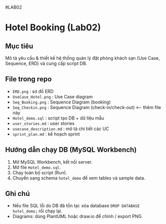 #LAB02
# Hotel Booking (Lab02)

## Mục tiêu
Mô tả yêu cầu & thiết kế hệ thống quản lý đặt phòng khách sạn (Use Case, Sequence, ERD) và cung cấp script DB.

## File trong repo
- `ERD.png` : sơ đồ ERD
- `UseCase_Hotel.png` : Use Case diagram
- `Seq_Booking.png` : Sequence Diagram (booking)
- `Seq_Checkin.png` : Sequence Diagram (check-in/check-out)  <-- thêm file này
- `Hotel_demo.sql` : script tạo DB + dữ liệu mẫu
- `user_stories.md` : user stories
- `usecase_description.md` : mô tả chi tiết các UC
- `sprint_plan.md` : kế hoạch sprint

## Hướng dẫn chạy DB (MySQL Workbench)
1. Mở MySQL Workbench, kết nối server.
2. Mở file `Hotel_demo.sql`.
3. Chạy toàn bộ script (Run).
4. Chuyển sang schema `hotel_demo` để xem tables và sample data.

## Ghi chú
- Nếu file SQL lỗi do DB đã tồn tại: xóa database `DROP DATABASE hotel_demo;` rồi chạy lại.
- Diagrams: dùng PlantUML hoặc draw.io để chỉnh / export PNG.
